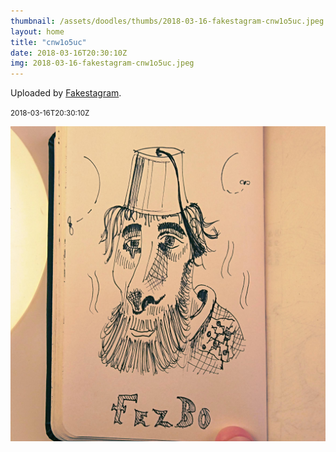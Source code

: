 ```yaml
---
thumbnail: /assets/doodles/thumbs/2018-03-16-fakestagram-cnw1o5uc.jpeg
layout: home
title: "cnw1o5uc"
date: 2018-03-16T20:30:10Z
img: 2018-03-16-fakestagram-cnw1o5uc.jpeg
---
```


Uploaded by [Fakestagram](https://github.com/opyate/fakestagram).

<small>2018-03-16T20:30:10Z</small>

![Uploaded by Fakestagram](2018-03-16-fakestagram-cnw1o5uc.jpeg)

